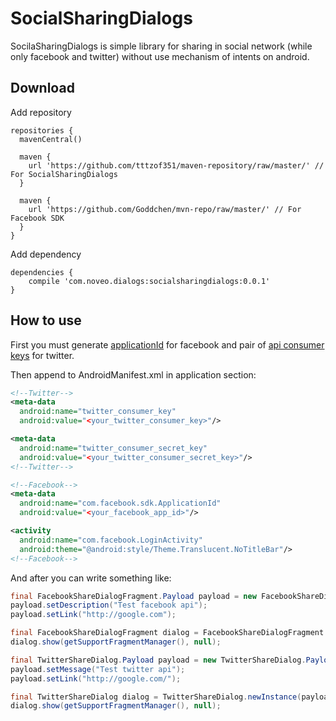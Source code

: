 SocialSharingDialogs
====================

SocilaSharingDialogs is simple library for sharing in social network (while only facebook and twitter) without use mechanism of intents on android.

Download
--------------------
Add repository
```
repositories {
  mavenCentral()

  maven {
    url 'https://github.com/tttzof351/maven-repository/raw/master/' // For SocialSharingDialogs
  }

  maven {
    url 'https://github.com/Goddchen/mvn-repo/raw/master/' // For Facebook SDK
  }
}
```
Add dependency
```
dependencies {
    compile 'com.noveo.dialogs:socialsharingdialogs:0.0.1'
}
```
How to use
--------------------

First you must generate [applicationId][1] for facebook and pair of [api consumer keys][2] for twitter.

Then append to AndroidManifest.xml in application section:
```xml
<!--Twitter-->
<meta-data
  android:name="twitter_consumer_key"
  android:value="<your_twitter_consumer_key>"/>

<meta-data
  android:name="twitter_consumer_secret_key"
  android:value="<your_twitter_consumer_secret_key>"/>
<!--Twitter-->

<!--Facebook-->
<meta-data
  android:name="com.facebook.sdk.ApplicationId"
  android:value="<your_facebook_app_id>"/>

<activity
  android:name="com.facebook.LoginActivity"
  android:theme="@android:style/Theme.Translucent.NoTitleBar"/>
<!--Facebook-->
```
And after you can write something like:
```java
final FacebookShareDialogFragment.Payload payload = new FacebookShareDialogFragment.Payload();
payload.setDescription("Test facebook api");
payload.setLink("http://google.com");

final FacebookShareDialogFragment dialog = FacebookShareDialogFragment.newInstance(payload);
dialog.show(getSupportFragmentManager(), null);
```

```java
final TwitterShareDialog.Payload payload = new TwitterShareDialog.Payload();
payload.setMessage("Test twitter api");
payload.setLink("http://google.com/");

final TwitterShareDialog dialog = TwitterShareDialog.newInstance(payload);
dialog.show(getSupportFragmentManager(), null);
```
  [1]: https://www.google.ru/url?sa=t&rct=j&q=&esrc=s&source=web&cd=3&cad=rja&uact=8&ved=0CDsQFjAC&url=https%3A%2F%2Fdevelopers.facebook.com%2Fapps&ei=w24lU66VIoGU4ATH04B4&usg=AFQjCNFc1hDNo7MCSTqnT-YIQdISR7hgeQ&sig2=VQMh8zmnNnRaerfrE0YeYw&bvm=bv.62922401,d.bGE
  [2]: https://apps.twitter.com/app/new
